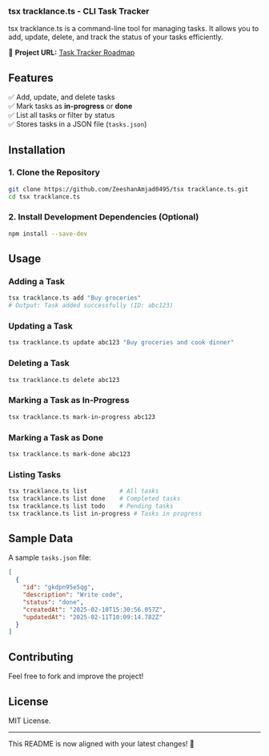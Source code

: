 ### tsx tracklance.ts - CLI Task Tracker  

tsx tracklance.ts is a command-line tool for managing tasks. It allows you to add, update, delete, and track the status of your tasks efficiently.  

📌 **Project URL:** [Task Tracker Roadmap](https://roadmap.sh/projects/task-tracker)  

## Features  

✅ Add, update, and delete tasks  
✅ Mark tasks as **in-progress** or **done**  
✅ List all tasks or filter by status  
✅ Stores tasks in a JSON file (`tasks.json`)  

## Installation  

### 1. Clone the Repository  

```bash
git clone https://github.com/ZeeshanAmjad0495/tsx tracklance.ts.git
cd tsx tracklance.ts
```

### 2. Install Development Dependencies (Optional)

```bash
npm install --save-dev
```


## Usage  

### Adding a Task  

```bash
tsx tracklance.ts add "Buy groceries"
# Output: Task added successfully (ID: abc123)
```

### Updating a Task  

```bash
tsx tracklance.ts update abc123 "Buy groceries and cook dinner"
```

### Deleting a Task  

```bash
tsx tracklance.ts delete abc123
```

### Marking a Task as In-Progress  

```bash
tsx tracklance.ts mark-in-progress abc123
```

### Marking a Task as Done  

```bash
tsx tracklance.ts mark-done abc123
```

### Listing Tasks  

```bash
tsx tracklance.ts list         # All tasks  
tsx tracklance.ts list done    # Completed tasks  
tsx tracklance.ts list todo    # Pending tasks  
tsx tracklance.ts list in-progress # Tasks in progress  
```

## Sample Data  

A sample `tasks.json` file:  

```json
[
  {
    "id": "gkdpn95e5qg",
    "description": "Write code",
    "status": "done",
    "createdAt": "2025-02-10T15:30:56.057Z",
    "updatedAt": "2025-02-11T10:09:14.782Z"
  }
]
```

## Contributing  

Feel free to fork and improve the project!  

## License  

MIT License.  

---

This README is now aligned with your latest changes! 🚀